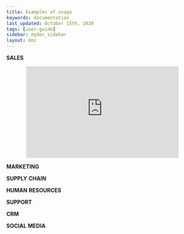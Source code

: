 ```yaml
---
title: Examples of usage
keywords: documentation
last_updated: October 15th, 2020
tags: [user-guide]
sidebar: mydoc_sidebar
layout: doc
---
```


**SALES**

<center><iframe width="917" height="599" src="https://www.youtube.com/embed/Lnnsrl3gf2g?list=PLe5TubJ50d1kRQDRysO2hJbdj0yBOqnMD" title="YouTube video player" frameborder="0" allow="accelerometer; autoplay; clipboard-write; encrypted-media; gyroscope; picture-in-picture" allowfullscreen=""style="max-width:400px;max-height:240px"></iframe></center>

**MARKETING**



**SUPPLY** **CHAIN**



**HUMAN** **RESOURCES**



**SUPPORT**



**CRM**



**SOCIAL** **MEDIA**


